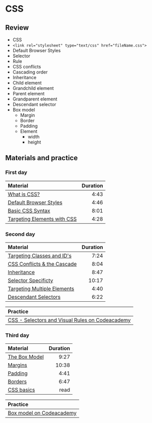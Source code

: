 # CSS

## Review

- CSS
- `<link rel="stylesheet" type="text/css" href="fileName.css">`
- Default Browser Styles
- Selector
- Rule
- CSS conflicts
- Cascading order
- Inheritance
- Child element
- Grandchild element
- Parent element
- Grandparent element
- Descendant selector
- Box model
  - Margin
  - Border
  - Padding
  - Element
    - width
    - height

## Materials and practice

### First day

| Material                                                                   | Duration |
| :------------------------------------------------------------------------- | -------: |
| [What is CSS?](https://www.youtube.com/watch?v=4BEyFVufmM8)                |     4:43 |
| [Default Browser Styles](https://www.youtube.com/watch?v=iqTgros3FTc)      |     4:46 |
| [Basic CSS Syntax](https://www.youtube.com/watch?v=1CqHws4WZ-M)            |     8:01 |
| [Targeting Elements with CSS](https://www.youtube.com/watch?v=f7c7bTrqXic) |     4:28 |

### Second day

| Material                                                                   | Duration |
| :------------------------------------------------------------------------- | -------: |
| [Targeting Classes and ID's](https://www.youtube.com/watch?v=hrqo_GOwHHs)  |     7:24 |
| [CSS Conflicts & the Cascade](https://www.youtube.com/watch?v=4oPvurjpcNw) |     8:04 |
| [Inheritance](https://www.youtube.com/watch?v=ZMpaebQ3n6A)                 |     8:47 |
| [Selector Specificty](https://www.youtube.com/watch?v=lZ6R_eYYxoE)         |    10:17 |
| [Targeting Multiple Elements](https://www.youtube.com/watch?v=3SOf8gZlBhI) |     4:40 |
| [Descendant Selectors](https://www.youtube.com/watch?v=84KE7OwMjYY)        |     6:22 |

| Practice                                                                                                                         |
| :------------------------------------------------------------------------------------------------------------------------------- |
| [CSS - Selectors and Visual Rules on Codeacademy](https://www.codecademy.com/courses/learn-css/lessons/css-setup-selectors)      |

### Third day

| Material                                                                                             | Duration |
| :--------------------------------------------------------------------------------------------------- | -------: |
| [The Box Model](https://www.youtube.com/watch?v=Qx-yzUBqatQ)                                         |     9:27 |
| [Margins](https://www.youtube.com/watch?v=ggo0di5L6sA)                                               |    10:38 |
| [Padding](https://www.youtube.com/watch?v=4YF-eaX4P0k)                                               |     4:41 |
| [Borders](https://www.youtube.com/watch?v=sdn5p4kf91c)                                               |     6:47 |
| [CSS basics](https://developer.mozilla.org/en-US/docs/Learn/Getting_started_with_the_web/CSS_basics) |     read |

| Practice                                                                                                    |
| :---------------------------------------------------------------------------------------------------------- |
| [Box model on Codeacademy](https://www.codecademy.com/courses/learn-css/lessons/box-model-intro)            |
